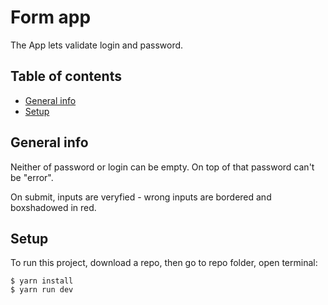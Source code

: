 # Form app

The App lets validate login and password.

## Table of contents

- [General info](#general-info)
- [Setup](#setup)

## General info

Neither of password or login can be empty. On top of that password can't be "error".

On submit, inputs are veryfied - wrong inputs are bordered and boxshadowed in red.

## Setup

To run this project, download a repo, then go to repo folder, open terminal:

```
$ yarn install
$ yarn run dev
```
